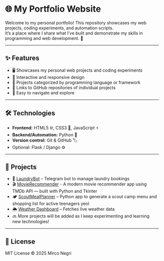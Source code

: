 # 🌐 My Portfolio Website

Welcome to my personal portfolio! This repository showcases my web projects, coding experiments, and automation scripts.  
It’s a place where I share what I’ve built and demonstrate my skills in programming and web development. 🚀

---

## ✨ Features

- 🖥️ Showcases my personal web projects and coding experiments  
- 📱 Interactive and responsive design  
- 📂 Projects categorized by programming language or framework  
- 🔗 Links to GitHub repositories of individual projects  
- 🧭 Easy to navigate and explore

---

## 🛠️ Technologies

- **Frontend:** HTML5 🌐, CSS3 🎨, JavaScript ⚡  
- **Backend/Automation:** Python 🐍  
- **Version control:** Git & GitHub 🏷️  
- Optional: Flask / Django ⚙️

---

## 📂 Projects

- 🤖 [LaundryBot](https://github.com/mirconegri/LaundryBot) – Telegram bot to manage laundry bookings
- 🎬 [MovieRecommender](https://github.com/mirconegri/MovieRecommender) - A modern movie recommender app using TMDb API — built with Python and Tkinter
- 🏕️ [ScoutMealPlanner](https://github.com/mirconegri/ScoutMealPlanner) – Python app to generate a scout camp menu and shopping list for active teenagers  yeol
- 🌦️ [Weather Dashboard](https://github.com/mirconegri/weather-dashboard) – Fetches live weather data  
- 🔜 More projects will be added as I keep experimenting and learning new technologies!

---

## 📄 License

MIT License © 2025 Mirco Negri
